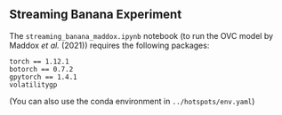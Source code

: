 ## Streaming Banana Experiment

The `streaming_banana_maddox.ipynb` notebook (to run the OVC model by Maddox *et al.* (2021)) requires the following packages:
```
torch == 1.12.1
botorch == 0.7.2
gpytorch == 1.4.1
volatilitygp
```

(You can also use the conda environment in `../hotspots/env.yaml`)
